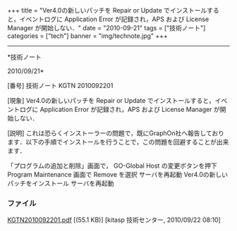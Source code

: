 ﻿+++
title = "Ver4.0の新しいパッチを Repair or Update でインストールすると，イベントログに Application Error が記録され，APS および License Manager が開始しない．"
date = "2010-09-21"
tags = ["技術ノート"]
categories = ["tech"]
banner = "img/technote.jpg"
+++

-----------------------------------------------------------------------------------------------------------------------------

*技術ノート

2010/09/21*


[番号]
技術ノート KGTN 2010092201

[現象]
Ver4.0の新しいパッチを Repair or Update
でインストールすると，イベントログに Application Error が記録され，APS
および License Manager が開始しない．

[説明]
これは恐らくインストーラーの問題で，既にGraphOn社へ報告しております．以下の手順でインストールを行うことで，この問題を回避することが出来ます．

「プログラムの追加と削除」画面で， GO-Global Host の変更ボタンを押下
Program Maintenance 画面で Remove を選択
サーバを再起動
Ver4.0の新しいパッチをインストール
サーバを再起動


### ファイル

 
 


[KGTN2010092201.pdf](http://techreport.kitasp.net/attachments/download/325/KGTN2010092201.pdf)
 [(55.1 KB)] [kitasp 技術センター, 2010/09/22
08:10]


 


 

